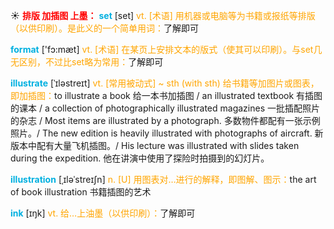 ☀ <font color="red">**排版 加插图 上墨：**</font>
<font color="sky blue">**set**</font> [set] 
<font color="orange">vt. [术语] 用机器或电脑等为书籍或报纸等排版（以供印刷）。是此义的一个简单用词：</font>了解即可

<font color="sky blue">**format**</font> ['fɔ:mæt] 
<font color="orange">vt. [术语] 在某页上安排文本的版式（使其可以印刷）。与set几无区别，不过比set略为常用：</font>了解即可
           
<font color="sky blue">**illustrate**</font> [ˈɪləstreɪt]
<font color="orange">vt. [常用被动式] ~ sth (with sth) 给书籍等加图片或图表，即加插图：</font>to illustrate a book 给一本书加插图 / an illustrated textbook 有插图的课本 / a collection of photographically illustrated magazines 一批插配照片的杂志 / Most items are illustrated by a photograph. 多数物件都配有一张示例照片。/ The new edition is heavily illustrated with photographs of aircraft. 新版本中配有大量飞机插图。/ His lecture was illustrated with slides taken during the expedition. 他在讲演中使用了探险时拍摄到的幻灯片。
           
<font color="sky blue">**illustration**</font> [ˌɪləˈstreɪʃn]
<font color="orange">n. [U] 用图表对…进行的解释，即图解、图示：</font>the art of book illustration 书籍插图的艺术

<font color="sky blue">**ink**</font> [ɪŋk] 
<font color="orange">vt. 给…上油墨（以供印刷）：</font>了解即可
